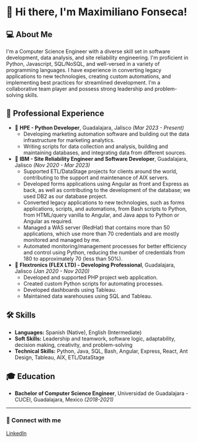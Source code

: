 # 👋 Hi there, I'm Maximiliano Fonseca!

## 💻 About Me
I'm a Computer Science Engineer with a diverse skill set in software development, data analysis, and site reliability engineering. I'm proficient in Python, Javascript, SQL/NoSQL, and well-versed in a variety of programming languages. I have experience in converting legacy applications to new technologies, creating custom automations, and implementing best practices for streamlined development. I'm a collaborative team player and possess strong leadership and problem-solving skills.

## 🚀 Professional Experience
- 🏢 **HPE - Python Developer**, Guadalajara, Jalisco *(Mar 2023 - Present)*
  - Developing marketing automation software and building out the data infrastructure for marketing analytics.
  - Writing scripts for data collection and analysis, building and maintaining databases, and integrating data from different sources.
- 🏢 **IBM - Site Reliability Engineer and Software Developer**, Guadalajara, Jalisco *(Nov 2020 - Mar 2023)*
  - Supported ETL/DataStage projects for clients around the world, contributing to the support and maintenance of AIX servers.
  - Developed forms applications using Angular as front and Express as back, as well as contributing to the development of the database; we used DB2 as our database project.
  - Converted legacy applications to new technologies, such as forms applications, scripts, and automations, from Bash scripts to Python, from HTML/query vanilla to Angular, and Java apps to Python or Angular as required.
  - Managed a WAS server (RedHat) that contains more than 50 applications, which use more than 70 credentials and are mostly monitored and managed by me.
  - Automated monitoring/management processes for better efficiency and control using Python, reducing the number of credentials from 180 to approximately 70 (less than 50%).
- 🏢 **Flextronics (FLEX LTD) - Developing Professional**, Guadalajara, Jalisco *(Jan 2020 - Nov 2020)*
  - Developed and supported PHP project web application.
  - Created custom Python scripts for automating processes.
  - Developed dashboards using Tableau.
  - Maintained data warehouses using SQL and Tableau.

## 🛠️ Skills
- **Languages:** Spanish (Native), English (Intermediate)
- **Soft Skills:** Leadership and teamwork, software logic, adaptability, decision making, creativity, and problem-solving
- **Technical Skills:** Python, Java, SQL, Bash, Angular, Express, React, Ant Design, Tableau, AIX, ETL/DataStage

## 🎓 Education
- **Bachelor of Computer Science Engineer**, Universidad de Guadalajara - CUCEI, Guadalajara, Mexico *(2018-2021)*

---

### 🔗 Connect with me
[LinkedIn](https://www.linkedin.com/in/maximiliano-fonseca/)
